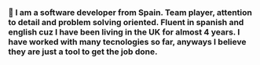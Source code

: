 ###  👋 I am a software developer from Spain. Team player, attention to detail and problem solving oriented. Fluent in spanish and english cuz I have been living in the UK for almost 4 years. I have worked with many tecnologies so far, anyways I believe they are just a tool to get the job done.        

<!--
**RivDomCode/RivDomCode** is a ✨ _special_ ✨ repository because its `README.md` (this file) appears on your GitHub profile.

Here are some ideas to get you started:

- 🔭 I’m currently working on ...
- 🌱 I’m currently learning ...
- 👯 I’m looking to collaborate on ...
- 🤔 I’m looking for help with ...
- 💬 Ask me about ...
- 📫 How to reach me: ...
- 😄 Pronouns: ...
- ⚡ Fun fact: ...
-->
